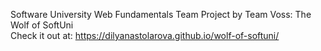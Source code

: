 Software University Web Fundamentals Team Project by Team Voss: The Wolf of SoftUni  
Check it out at: https://dilyanastolarova.github.io/wolf-of-softuni/
